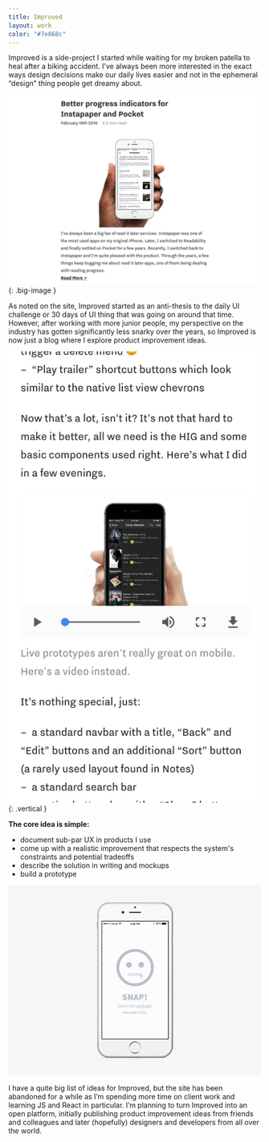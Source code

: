 ```yaml
---
title: Improved
layout: work
color: "#7e868c"
---
```


Improved is a side-project I started while waiting for my broken patella to heal after a biking accident. I’ve always been more interested in the exact ways design decisions make our daily lives easier and not in the ephemeral “design” thing people get dreamy about.

![](/images/work/improved/improved1.jpg){: .big-image }

As noted on the site, Improved started as an anti-thesis to the daily UI challenge or 30 days of UI thing that was going on around that time. However, after working with more junior people, my perspective on the industry has gotten significantly less snarky over the years, so Improved is now just a blog where I explore product improvement ideas.

![](/images/work/improved/improved3.jpg){: .vertical }

**The core idea is simple:**

- document sub-par UX in products I use
- come up with a realistic improvement that respects the system's constraints and potential tradeoffs
- describe the solution in writing and mockups
- build a prototype

![](/images/work/improved/404.jpg)

I have a quite big list of ideas for Improved, but the site has been abandoned for a while as I’m spending more time on client work and learning JS and React in particular. I’m planning to turn Improved into an open platform, initially publishing product improvement ideas from friends and colleagues and later (hopefully) designers and developers from all over the world.
